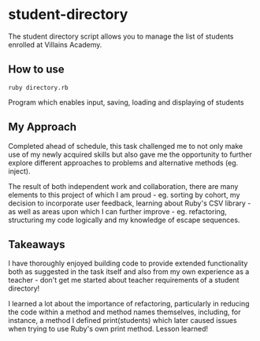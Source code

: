 # student-directory

The student directory script allows you to manage the list of students enrolled at Villains Academy.

## How to use ##

```shell
ruby directory.rb
```
Program which enables input, saving, loading and displaying of students

## My Approach ##

Completed ahead of schedule, this task challenged me to not only make use of my newly acquired skills but also gave me the opportunity to further explore different approaches to problems and alternative methods (eg. inject).

The result of both independent work and collaboration, there are many elements to this project of which I am proud - eg. sorting by cohort, my decision to incorporate user feedback, learning about Ruby's CSV library - as well as areas upon which I can further improve - eg. refactoring, structuring my code logically and my knowledge of escape sequences.

## Takeaways ##

I have thoroughly enjoyed building code to provide extended functionality both as suggested in the task itself and also from my own experience as a teacher - don't get me started about teacher requirements of a student directory!

I learned a lot about the importance of refactoring, particularly in reducing the code within a method and method names themselves, including, for instance, a method I defined print(students) which later caused issues when trying to use Ruby's own print method. Lesson learned!
